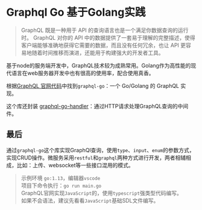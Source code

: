 # Graphql Go 基于Golang实践

>GraphQL 既是一种用于 API 的查询语言也是一个满足你数据查询的运行时。 GraphQL 对你的 API 中的数据提供了一套易于理解的完整描述，使得客户端能够准确地获得它需要的数据，而且没有任何冗余，也让 API 更容易地随着时间推移而演进，还能用于构建强大的开发者工具。

基于node的服务端开发中，GraphQL技术较为成熟常用。Golang作为高性能的现代语言在web服务器开发中也有很高的使用率，配合使用真香。

根据[GraphQL 官网代码]([https://graphql.cn/code/#go](https://graphql.cn/code/#go)
)中找到`graphql-go`：一个 Go/Golang 的 GraphQL 实现。

这个库还封装 [graphql-go-handler](https://github.com/graphql-go/graphql-go-handler)：通过HTTP请求处理GraphQL查询的中间件。

## 最后

通过`graphql-go`这个库实现GraphQl查询，使用`type`、`input`、`enum`的参数方式，实现CRUD操作。微服务采用`restful`和`graphql`两种方式进行开发，两者相辅相成，比如：上传、websocket等一些接口混用的模式。

> 示例环境 `go:1.13`，编辑器`vscode`    
> 项目下命令执行：`go run main.go`    
> GraphQL官网实现`JavaScript`的，使用`typescript`强类型代码编写。    
> 如果不会语法，建议先看看`JavaScript`基础SDL文件编写。    
